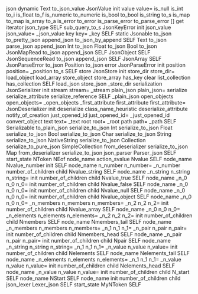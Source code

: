 json
	dynamic
		Text
			to_json_value
		JsonValue
			init
			value
			value=
			is_null
			is_int
			to_i
			is_float
			to_f
			is_numeric
			to_numeric
			is_bool
			to_bool
			is_string
			to_s
			is_map
			to_map
			is_array
			to_a
			is_error
			to_error
			is_parse_error
			to_parse_error
			[]
			get
			iterator
			json_type
			SELF
			sub_query_to_s
		JsonKeyError
			init
			json_value
			json_value=
			_json_value
			key
			key=
			_key
			SELF
	static
		Jsonable
			to_json
			to_pretty_json
			append_json
			to_json_by_append
			SELF
		Text
			to_json
			parse_json
			append_json
		Int
			to_json
		Float
			to_json
		Bool
			to_json
		JsonMapRead
			to_json
			append_json
			SELF
		JsonObject
			SELF
		JsonSequenceRead
			to_json
			append_json
			SELF
		JsonArray
			SELF
		JsonParseError
			to_json
		Position
			to_json
	error
		JsonParseError
			init
			position
			position=
			_position
			to_s
			SELF
	store
		JsonStore
			init
			store_dir
			store_dir=
			load_object
			load_array
			store_object
			store_array
			has_key
			clear
			list_collection
			has_collection
			SELF
			load_json
			store_json
			_store_dir
	serialization
		JsonSerializer
			init
			stream
			stream=
			_stream
			plain_json
			plain_json=
			serialize
			serialize_attribute
			serialize_reference
			SELF
			_plain_json
			open_objects
			open_objects=
			_open_objects
			_first_attribute
			first_attribute
			first_attribute=
		JsonDeserializer
			init
			deserialize
			class_name_heuristic
			deserialize_attribute
			notify_of_creation
			just_opened_id
			just_opened_id=
			_just_opened_id
			convert_object
			text
			text=
			_text
			root
			root=
			_root
			path
			path=
			_path
			SELF
		Serializable
			to_plain_json
			serialize_to_json
		Int
			serialize_to_json
		Float
			serialize_to_json
		Bool
			serialize_to_json
		Char
			serialize_to_json
		String
			serialize_to_json
		NativeString
			serialize_to_json
		Collection
			serialize_to_pure_json
		SimpleCollection
			from_deserializer
			serialize_to_json
		Map
			from_deserializer
			serialize_to_json
	json_parser
		Parser_json
			SELF
			start_state
		NToken
		NEof
			node_name
			action_svalue
		Nvalue
			SELF
			node_name
		Nvalue_number
			init
			SELF
			node_name
			n_number
			n_number=
			_n_number
			number_of_children
			child
		Nvalue_string
			SELF
			node_name
			_n_string
			n_string
			n_string=
			init
			number_of_children
			child
		Nvalue_true
			SELF
			node_name
			_n_0
			n_0
			n_0=
			init
			number_of_children
			child
		Nvalue_false
			SELF
			node_name
			_n_0
			n_0
			n_0=
			init
			number_of_children
			child
		Nvalue_null
			SELF
			node_name
			_n_0
			n_0
			n_0=
			init
			number_of_children
			child
		Nvalue_object
			SELF
			node_name
			_n_0
			n_0
			n_0=
			_n_members
			n_members
			n_members=
			_n_2
			n_2
			n_2=
			init
			number_of_children
			child
		Nvalue_array
			SELF
			node_name
			_n_0
			n_0
			n_0=
			_n_elements
			n_elements
			n_elements=
			_n_2
			n_2
			n_2=
			init
			number_of_children
			child
		Nmembers
			SELF
			node_name
		Nmembers_tail
			SELF
			node_name
			_n_members
			n_members
			n_members=
			_n_1
			n_1
			n_1=
			_n_pair
			n_pair
			n_pair=
			init
			number_of_children
			child
		Nmembers_head
			SELF
			node_name
			_n_pair
			n_pair
			n_pair=
			init
			number_of_children
			child
		Npair
			SELF
			node_name
			_n_string
			n_string
			n_string=
			_n_1
			n_1
			n_1=
			_n_value
			n_value
			n_value=
			init
			number_of_children
			child
		Nelements
			SELF
			node_name
		Nelements_tail
			SELF
			node_name
			_n_elements
			n_elements
			n_elements=
			_n_1
			n_1
			n_1=
			_n_value
			n_value
			n_value=
			init
			number_of_children
			child
		Nelements_head
			SELF
			node_name
			_n_value
			n_value
			n_value=
			init
			number_of_children
			child
		N_start
			SELF
			node_name
		NStart
			SELF
			node_name
			init
			number_of_children
			child
	json_lexer
		Lexer_json
			SELF
			start_state
		MyNToken
			SELF